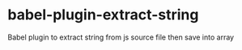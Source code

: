 # babel-plugin-extract-string
Babel plugin to extract string from js source file then save into array
